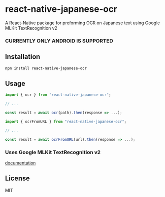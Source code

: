 # react-native-japanese-ocr

A React-Native package for preforming OCR on Japanese text using Google MLKit TextRecognition v2

### CURRENTLY ONLY ANDROID IS SUPPORTED

## Installation

```sh
npm install react-native-japanese-ocr
```

## Usage

```js
import { ocr } from "react-native-japanese-ocr";

// ...

const result = await ocr(path).then(response => ...);
```

```js
import { ocrFromURL } from "react-native-japanese-ocr";

// ...

const result = await ocrFromURL(url).then(response => ...);
```

### Uses Google MLKit TextRecognition v2
[documentation](https://developers.google.com/ml-kit/vision/text-recognition/v2)

## License

MIT
